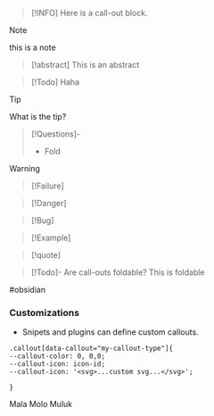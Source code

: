  
>[!INFO]
>Here is a call-out block.

>[!note]
>this is a note

>[!abstract]
>This is an abstract

>[!Todo]
>Haha

>[!Tip]
>What is the tip?

>[!Questions]- 
>- Fold

>[!Warning]

>[!Failure]

>[!Danger]

>[!Bug]

>[!Example]

>[!quote] 


>[!Todo]- Are call-outs foldable?
>This is foldable

#obsidian

### Customizations
- Snipets and plugins can define custom callouts. 

```
.callout[data-callout="my-callout-type"]{
--callout-color: 0, 0,0;
--callout-icon: icon-id;
--callout-icon: '<svg>...custom svg...</svg>';

}
```


Mala
Molo
Muluk